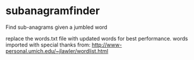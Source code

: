 # subanagramfinder
Find sub-anagrams given a jumbled word

replace the words.txt file with updated words for best performance. words imported with special thanks from:
http://www-personal.umich.edu/~jlawler/wordlist.html
